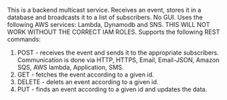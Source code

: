 This is a backend multicast service. Receives an event, stores it in a database and broadcasts it to a list of subscribers. No GUI.
Uses the following AWS services: Lambda, Dynamodb and SNS.
THIS WILL NOT WORK WITHOUT THE CORRECT IAM ROLES.
Supports the following REST commands:
1. POST - receives the event and sends it to the appropriate subscribers. 
          Communication is done via HTTP, HTTPS, Email, Email-JSON, Amazon SQS, AWS lambda, Application, SMS.
2. GET - fetches the event according to a given id.
3. DELETE - delets an event according to a given id.
4. PUT - finds an event according to a given id and updates the data.
